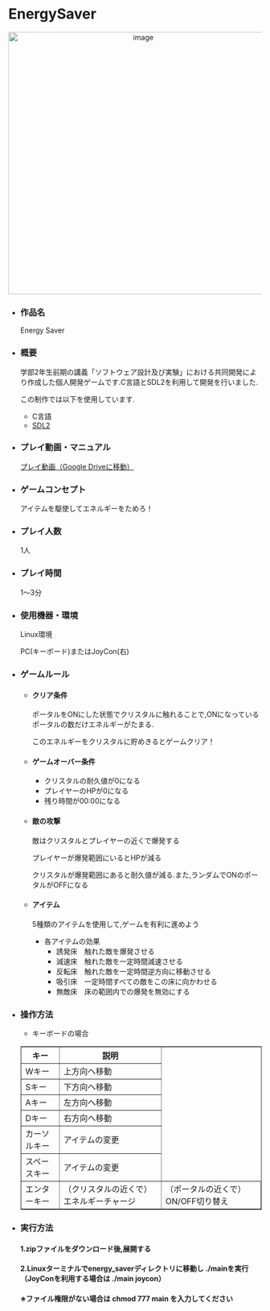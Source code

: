 # EnergySaver

<p  align="center"><img width="521" alt="image" src=""></p>

- ### 作品名
   Energy Saver

- ### 概要
   学部2年生前期の講義「ソフトウェア設計及び実験」における共同開発により作成した個人開発ゲームです.C言語とSDL2を利用して開発を行いました.

   この制作では以下を使用しています.
   - C言語
   - [SDL2](https://www.libsdl.org/)

- ### プレイ動画・マニュアル
   [プレイ動画（Google Driveに移動）]()

- ### ゲームコンセプト
   アイテムを駆使してエネルギーをためろ！

- ### プレイ人数
   1人


- ### プレイ時間
   1～3分


- ### 使用機器・環境
   Linux環境
  
   PC(キーボード)またはJoyCon(右)


- ### ゲームルール
  - #### クリア条件
    ポータルをONにした状態でクリスタルに触れることで,ONになっているポータルの数だけエネルギーがたまる.
  
    このエネルギーをクリスタルに貯めきるとゲームクリア！
    
  - #### ゲームオーバー条件
    - クリスタルの耐久値が0になる
    - プレイヤーのHPが0になる
    - 残り時間が00:00になる
  - #### 敵の攻撃
    敵はクリスタルとプレイヤーの近くで爆発する

    プレイヤーが爆発範囲にいるとHPが減る

    クリスタルが爆発範囲にあると耐久値が減る.また,ランダムでONのポータルがOFFになる
    
  - #### アイテム
    5種類のアイテムを使用して,ゲームを有利に進めよう
    
    - 各アイテムの効果
      - 誘発床　触れた敵を爆発させる
      - 減速床　触れた敵を一定時間減速させる
      - 反転床　触れた敵を一定時間逆方向に移動させる
      - 吸引床　一定時間すべての敵をこの床に向かわせる
      - 無敵床　床の範囲内での爆発を無効にする

- ### 操作方法
  - キーボードの場合
  <table border="1">
    <tr>
      <th>キー</th>
      <th>説明</th>
    </tr>
    <tr>
      <td>Wキー</td>
      <td>上方向へ移動</td>
    </tr>
    <tr>
      <td>Sキー</td>
      <td>下方向へ移動</td>
    </tr>
    <tr>
      <td>Aキー</td>
      <td>左方向へ移動</td>
    </tr>
    <tr>
      <td>Dキー</td>
      <td>右方向へ移動</td>
    </tr>
    <tr>
      <td>カーソルキー</td>
      <td>アイテムの変更</td>
    </tr>
    <tr>
      <td>スペースキー</td>
      <td>アイテムの変更</td>
    </tr>
     <tr>
      <td colspan=”2″>エンターキー</td>
      <td>（クリスタルの近くで）エネルギーチャージ</td>
      <td>（ポータルの近くで）ON/OFF切り替え</td>
    </tr>
  </table>

- ### 実行方法
   #### 1.zipファイルをダウンロード後,展開する
   
   #### 2.Linuxターミナルでenergy_saverディレクトリに移動し ./mainを実行（JoyConを利用する場合は ./main joycon）

   #### ※ファイル権限がない場合は chmod 777 main を入力してください
   

